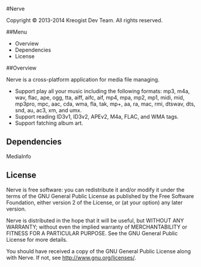 #Nerve

Copyright © 2013-2014 Kreogist Dev Team. All rights reserved.

##Menu

* Overview
* Dependencies
* License

##Overview

Nerve is a cross-platform application for media file managing. 

* Support play all your music including the following formats: mp3, m4a, wav, flac, ape, ogg, tta, aiff, aifc, aif, mp4, mpa, mp2, mp1, midi, mid, mp3pro, mpc, aac, cda, wma, fla, tak, mp+, aa, ra, mac, rmi, dtswav, dts, snd, au, ac3, xm, and umx.
* Support reading ID3v1, ID3v2, APEv2, M4a, FLAC, and WMA tags.
* Support fatching album art.

## Dependencies
MediaInfo

## License

Nerve is free software: you can redistribute it and/or modify it under the terms of the GNU General Public License as published by the Free Software Foundation, either version 2 of the License, or (at your option) any later version.

Nerve is distributed in the hope that it will be useful, but WITHOUT ANY WARRANTY; without even the implied warranty of MERCHANTABILITY or FITNESS FOR A PARTICULAR PURPOSE. See the GNU General Public License for more details.

You should have received a copy of the GNU General Public License along with Nerve. If not, see http://www.gnu.org/licenses/.
